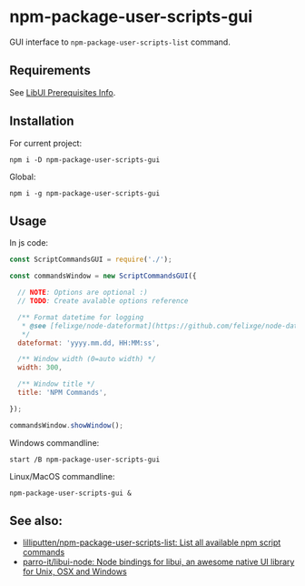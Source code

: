 # npm-package-user-scripts-gui

GUI interface to `npm-package-user-scripts-list` command.

## Requirements

See [LibUI Prerequisites Info](https://github.com/parro-it/libui-node#prerequisites).

## Installation

For current project:

```shell
npm i -D npm-package-user-scripts-gui
```
Global:
```shell
npm i -g npm-package-user-scripts-gui
```

## Usage

In js code:

```js
const ScriptCommandsGUI = require('./');

const commandsWindow = new ScriptCommandsGUI({

  // NOTE: Options are optional :)
  // TODO: Create avalable options reference

  /** Format datetime for logging
   * @see [felixge/node-dateformat](https://github.com/felixge/node-dateformat)
   */
  dateformat: 'yyyy.mm.dd, HH:MM:ss',

  /** Window width (0=auto width) */
  width: 300,

  /** Window title */
  title: 'NPM Commands',

});

commandsWindow.showWindow();
```

Windows commandline:
```shell
start /B npm-package-user-scripts-gui
```

Linux/MacOS  commandline:
```shell
npm-package-user-scripts-gui &
```

## See also:

- [lilliputten/npm-package-user-scripts-list: List all available npm script commands](https://github.com/lilliputten/npm-package-user-scripts-list)
- [parro-it/libui-node: Node bindings for libui, an awesome native UI library for Unix, OSX and Windows](https://github.com/parro-it/libui-node)

